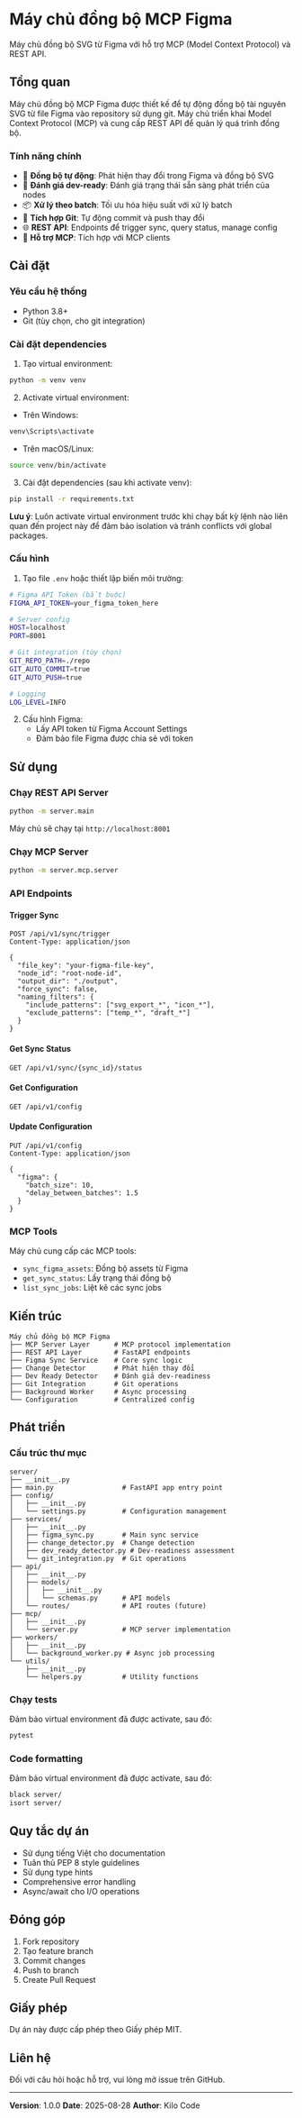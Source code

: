 # Máy chủ đồng bộ MCP Figma

Máy chủ đồng bộ SVG từ Figma với hỗ trợ MCP (Model Context Protocol) và REST API.

## Tổng quan

Máy chủ đồng bộ MCP Figma được thiết kế để tự động đồng bộ tài nguyên SVG từ file Figma vào repository sử dụng git. Máy chủ triển khai Model Context Protocol (MCP) và cung cấp REST API để quản lý quá trình đồng bộ.

### Tính năng chính

- 🔄 **Đồng bộ tự động**: Phát hiện thay đổi trong Figma và đồng bộ SVG
- 🎯 **Đánh giá dev-ready**: Đánh giá trạng thái sẵn sàng phát triển của nodes
- 📦 **Xử lý theo batch**: Tối ưu hóa hiệu suất với xử lý batch
- 🐙 **Tích hợp Git**: Tự động commit và push thay đổi
- 🌐 **REST API**: Endpoints để trigger sync, query status, manage config
- 🤖 **Hỗ trợ MCP**: Tích hợp với MCP clients

## Cài đặt

### Yêu cầu hệ thống

- Python 3.8+
- Git (tùy chọn, cho git integration)

### Cài đặt dependencies

1. Tạo virtual environment:

```bash
python -m venv venv
```

2. Activate virtual environment:

- Trên Windows:

```bash
venv\Scripts\activate
```

- Trên macOS/Linux:

```bash
source venv/bin/activate
```

3. Cài đặt dependencies (sau khi activate venv):

```bash
pip install -r requirements.txt
```

**Lưu ý**: Luôn activate virtual environment trước khi chạy bất kỳ lệnh nào liên quan đến project này để đảm bảo isolation và tránh conflicts với global packages.

### Cấu hình

1. Tạo file `.env` hoặc thiết lập biến môi trường:

```bash
# Figma API Token (bắt buộc)
FIGMA_API_TOKEN=your_figma_token_here

# Server config
HOST=localhost
PORT=8001

# Git integration (tùy chọn)
GIT_REPO_PATH=./repo
GIT_AUTO_COMMIT=true
GIT_AUTO_PUSH=true

# Logging
LOG_LEVEL=INFO
```

2. Cấu hình Figma:
   - Lấy API token từ Figma Account Settings
   - Đảm bảo file Figma được chia sẻ với token

## Sử dụng

### Chạy REST API Server

```bash
python -m server.main
```

Máy chủ sẽ chạy tại `http://localhost:8001`

### Chạy MCP Server

```bash
python -m server.mcp.server
```

### API Endpoints

#### Trigger Sync
```http
POST /api/v1/sync/trigger
Content-Type: application/json

{
  "file_key": "your-figma-file-key",
  "node_id": "root-node-id",
  "output_dir": "./output",
  "force_sync": false,
  "naming_filters": {
    "include_patterns": ["svg_export_*", "icon_*"],
    "exclude_patterns": ["temp_*", "draft_*"]
  }
}
```

#### Get Sync Status
```http
GET /api/v1/sync/{sync_id}/status
```

#### Get Configuration
```http
GET /api/v1/config
```

#### Update Configuration
```http
PUT /api/v1/config
Content-Type: application/json

{
  "figma": {
    "batch_size": 10,
    "delay_between_batches": 1.5
  }
}
```

### MCP Tools

Máy chủ cung cấp các MCP tools:

- `sync_figma_assets`: Đồng bộ assets từ Figma
- `get_sync_status`: Lấy trạng thái đồng bộ
- `list_sync_jobs`: Liệt kê các sync jobs

## Kiến trúc

```
Máy chủ đồng bộ MCP Figma
├── MCP Server Layer      # MCP protocol implementation
├── REST API Layer        # FastAPI endpoints
├── Figma Sync Service    # Core sync logic
├── Change Detector       # Phát hiện thay đổi
├── Dev Ready Detector    # Đánh giá dev-readiness
├── Git Integration       # Git operations
├── Background Worker     # Async processing
└── Configuration         # Centralized config
```

## Phát triển

### Cấu trúc thư mục

```
server/
├── __init__.py
├── main.py                 # FastAPI app entry point
├── config/
│   ├── __init__.py
│   └── settings.py         # Configuration management
├── services/
│   ├── __init__.py
│   ├── figma_sync.py       # Main sync service
│   ├── change_detector.py  # Change detection
│   ├── dev_ready_detector.py # Dev-readiness assessment
│   └── git_integration.py  # Git operations
├── api/
│   ├── __init__.py
│   ├── models/
│   │   ├── __init__.py
│   │   └── schemas.py      # API models
│   └── routes/             # API routes (future)
├── mcp/
│   ├── __init__.py
│   └── server.py           # MCP server implementation
├── workers/
│   ├── __init__.py
│   └── background_worker.py # Async job processing
└── utils/
    ├── __init__.py
    └── helpers.py          # Utility functions
```

### Chạy tests

Đảm bảo virtual environment đã được activate, sau đó:

```bash
pytest
```

### Code formatting

Đảm bảo virtual environment đã được activate, sau đó:

```bash
black server/
isort server/
```

## Quy tắc dự án

- Sử dụng tiếng Việt cho documentation
- Tuân thủ PEP 8 style guidelines
- Sử dụng type hints
- Comprehensive error handling
- Async/await cho I/O operations

## Đóng góp

1. Fork repository
2. Tạo feature branch
3. Commit changes
4. Push to branch
5. Create Pull Request

## Giấy phép

Dự án này được cấp phép theo Giấy phép MIT.

## Liên hệ

Đối với câu hỏi hoặc hỗ trợ, vui lòng mở issue trên GitHub.

---

**Version**: 1.0.0
**Date**: 2025-08-28
**Author**: Kilo Code